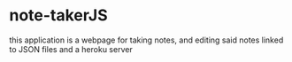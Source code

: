# note-takerJS
this application is a webpage for taking notes,  and editing said notes linked to JSON files and a heroku server
